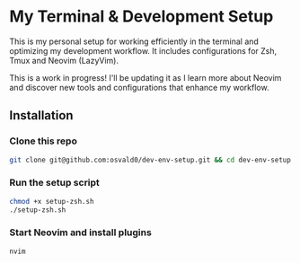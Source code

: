 # My Terminal & Development Setup

This is my personal setup for working efficiently in the terminal and optimizing my development workflow.
It includes configurations for Zsh, Tmux and Neovim (LazyVim).

This is a work in progress! I'll be updating it as I learn more about Neovim and discover new tools and configurations that enhance my workflow.

## Installation

### Clone this repo

```sh
git clone git@github.com:osvald0/dev-env-setup.git && cd dev-env-setup
```

### Run the setup script

```sh
chmod +x setup-zsh.sh
./setup-zsh.sh
```

### Start Neovim and install plugins

```sh
nvim
```
